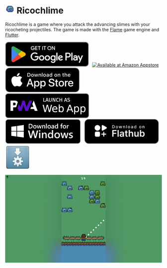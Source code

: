 # <img src="assets/icon/icon.png" width="30" height="30" alt="Logo"> Ricochlime

Ricochlime is a game where you attack the advancing slimes with your ricocheting projectiles. The game is made with the [Flame](https://flame-engine.org/) game engine and [Flutter](https://flutter.dev/).

[<img src='assets_raw/google-play-badge.png'
    alt='Get it on Google Play'
    height=80>][google_play]
&nbsp;
[<img src='https://images-na.ssl-images-amazon.com/images/G/01/mobile-apps/devportal2/res/images/amazon-appstore-badge-english-black.png'
    alt='Available at Amazon Appstore'
    height=80>][amazon_appstore]
&nbsp;
[<img src='assets_raw/app-store-badge.svg'
    alt='Get it on the App Store'
    height=80>][app_store]
&nbsp;
[<img src='assets_raw/pwa-badge.png'
    alt='Launch as web app'
    height=80>][web_app]
&nbsp;
[<img src="assets_raw/windows-badge.png"
    alt="Download for Windows"
    height=80>][download_windows]
&nbsp;
[<img src="assets_raw/flathub-badge.svg"
    alt="Download on Flathub"
    height=80>][flathub]
&nbsp;
[<img src="assets_raw/appimage-logo.png"
    alt="Get it as an AppImage"
    height=80>][download_appimage]

<img src='metadata/en-US/images/tenInchScreenshots/game.png' alt='Game screen with a player at the bottom facing multiple slimes' />

[google_play]: https://play.google.com/store/apps/details?id=com.adilhanney.ricochlime
[amazon_appstore]: https://www.amazon.co.uk/Adil-Hanney-Ricochlime/dp/B0CFK76XNX/
[app_store]: https://apps.apple.com/app/ricochlime/id6459539993
[web_app]: https://ricochlime.adil.hanney.org
[flathub]: https://flathub.org/apps/com.adilhanney.ricochlime
[download_windows]: https://github.com/adil192/ricochlime/releases/download/v1.0.5/RicochlimeInstaller_v1.0.5.exe
[download_appimage]: https://github.com/adil192/ricochlime/releases/download/v1.0.5/Ricochlime-1.0.5-x86_64.AppImage
